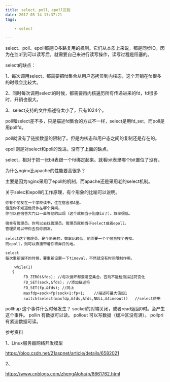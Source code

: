 ```yaml
---
title: select、poll、epoll区别
date: 2017-05-14 17:37:21
tags:

	- select

---
```


select、poll、epoll都是IO多路复用的机制。它们从本质上来说，都是同步IO，因为在监听到可以读写后，就需要自己来进行读写操作，读写过程是阻塞的。



select的缺点：

1、每次调用select，都需要把fd集合从用户态拷贝到内核态，这个开销在fd很多的时候会比较大。

2、同时每次调用select的时候，都需要再内核遍历所有传递进来的fd，fd很多时，开销也很大。

3、select支持的文件描述符太小了，只有1024个。

poll和select差不多，只是描述fd集合的方式不一样，select是用fd_set，而poll是用pollfd。

poll就没有了链接数量的限制了。但是内核态和用户态之间的复制还是存在的。

epoll则是对select和poll的改进。没有了上面的缺点。





select，相对于把一张bit表跟一个fd绑定起来。就看bit表里哪个bit置位了没有。



为什么nginx比apache的性能要高很多？

主要是因为nginx采用了epoll的机制，而apache还是采用老的select机制。

关于selec和epoll的工作原理，有个形象的比喻可以说明。

```
你有个朋友在一个学校读书，住在宿舍楼A里。
但是你不知道他具体在哪个房间。
你可以在宿舍大门口一直等他的出现（这个就相当于阻塞io了）。效率很低。

宿舍有管理员。你可以去找管理员。管理员就相当于select或者epoll。
管理员可以带你去找你朋友。

select这个管理员，是个新来的，效率比较低，他需要一个个宿舍挨个去找。
而epoll，则可以直接带着你直奔目的地。
```



```
select
每次重新循环的时候，要重新设置一下timeval，不然就没有时间限制作用。
```

```
    while(1) 
   { 
        FD_ZERO(&fds); //每次循环都要清空集合，否则不能检测描述符变化
        FD_SET(sock,&fds); //添加描述符
        FD_SET(fp,&fds); //同上
        maxfdp=sock>fp?sock+1:fp+1;    //描述符最大值加1
        switch(select(maxfdp,&fds,&fds,NULL,&timeout))   //select使用
```



pollhup
	这个事件什么时候发生？
	socket的对端关闭，或者read返回0时。会产生这个事件。
pollin
	有数据可以读。
pollout
	可以写数据（缓冲区没有满）。
pollpri
	有紧迫数据可读。
	

参考资料

1、Linux服务器网络开发模型

https://blog.csdn.net/21aspnet/article/details/6582021

2、

https://www.cnblogs.com/zhengAloha/p/8661762.html

